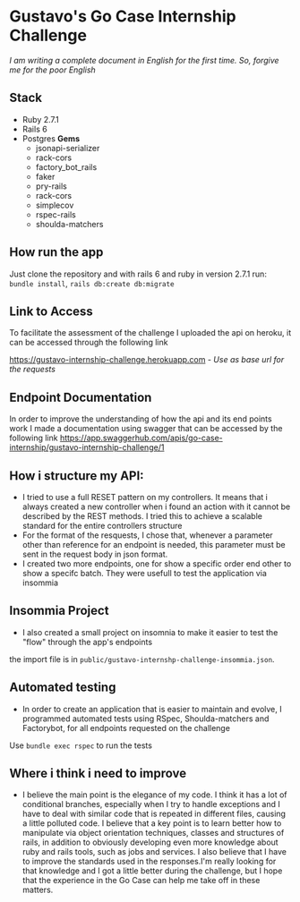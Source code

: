 # Gustavo's Go Case Internship Challenge
*I am writing a complete document in English for the first time. So, forgive me for the poor English*
## Stack
  - Ruby 2.7.1
  - Rails 6
  - Postgres
**Gems**
    -    jsonapi-serializer
    -    rack-cors
    -    factory_bot_rails
    -    faker
    -    pry-rails
    -    rack-cors
    -    simplecov
    -    rspec-rails
    -    shoulda-matchers

## How run the app
Just clone the repository and with rails 6 and ruby in version 2.7.1 run:
`bundle install`, 
`rails db:create db:migrate`
## Link to Access
To facilitate the assessment of the challenge I uploaded the api on heroku, it can be accessed through the following link

<https://gustavo-internship-challenge.herokuapp.com> - *Use as base url for the requests*
## Endpoint Documentation
In order to improve the understanding of how the api and its end points work I made a documentation using swagger that can be accessed by the following link
<https://app.swaggerhub.com/apis/go-case-internship/gustavo-internship-challenge/1>
## How i structure my API:
  - I tried to use a full RESET pattern on my controllers. It means that i always created a new controller when i found an action with it cannot be described by the REST methods. I tried this to achieve a scalable standard for the entire controllers structure
  - For the format of the resquests, I chose that, whenever a parameter other than reference for an endpoint is needed, this parameter must be sent in the request body in json format.
  - I created two more endpoints, one for show a specific order end other to show a specifc batch. They were usefull to test the application via insommia
 
## Insommia Project
- I also created a small project on insomnia to make it easier to test the "flow" through the app's endpoints

the import file is in `public/gustavo-internshp-challenge-insommia.json`.
## Automated testing
- In order to create an application that is easier to maintain and evolve, I programmed automated tests using RSpec, Shoulda-matchers and Factorybot, for all endpoints requested on the challenge

Use  `bundle exec rspec` to run the tests

## Where i think i need to improve
- I believe the main point is the elegance of my code. I think it has a lot of conditional branches, especially when I try to handle exceptions and I have to deal with similar code that is repeated in different files, causing a little polluted code. I believe that a key point is to learn better how to manipulate via object orientation techniques, classes and structures of rails, in addition to obviously developing even more knowledge about ruby ​​and rails tools, such as jobs and services. I also believe that I have to improve the standards used in the responses.I'm really looking for that knowledge and I got a little better during the challenge, but I hope that the experience in the Go Case can help me take off in these matters.